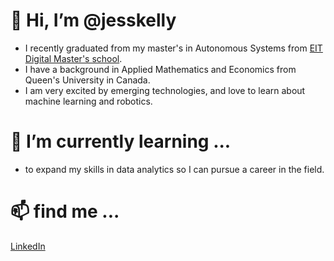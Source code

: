 # 👋 Hi, I’m @jesskelly
- I recently graduated from my master's in Autonomous Systems from [EIT Digital Master's school](https://masterschool.eitdigital.eu/). 
- I have a background in Applied Mathematics and Economics from Queen's University in Canada. 
- I am very excited by emerging technologies, and love to learn about machine learning and robotics. 
# 🌱 I’m currently learning ...
- to expand my skills in data analytics so I can pursue a career in the field. 
# 📫 find me ...
[LinkedIn](www.linkedin.com/in/jessica-kelly-a15b84113)
<!---
jesskelly/jesskelly is a ✨ special ✨ repository because its `README.md` (this file) appears on your GitHub profile.
You can click the Preview link to take a look at your changes.
--->
